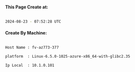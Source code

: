 
   
#### This Page Create at:

```bash

2024-08-23 - 07:52:28 UTC

```

#### Create By Machine:

```bash

Host Name : fv-az773-377

platform  : Linux-6.5.0-1025-azure-x86_64-with-glibc2.35

Ip Local  : 10.1.0.101

```

